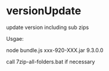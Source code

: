 versionUpdate
=============

update version including sub zips

Usgae:

node bundle.js xxx-920-XXX.jar 9.3.0.0

call 7zip-all-folders.bat if necessary
